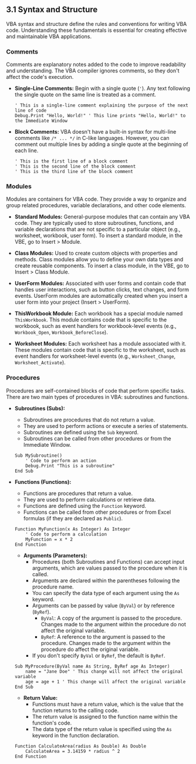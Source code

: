 ## 3.1 Syntax and Structure

VBA syntax and structure define the rules and conventions for writing VBA code. Understanding these fundamentals is essential for creating effective and maintainable VBA applications.

### Comments

Comments are explanatory notes added to the code to improve readability and understanding. The VBA compiler ignores comments, so they don't affect the code's execution.

-   **Single-Line Comments:** Begin with a single quote (`'`). Any text following the single quote on the same line is treated as a comment.

    ```vba
    ' This is a single-line comment explaining the purpose of the next line of code
    Debug.Print "Hello, World!" ' This line prints "Hello, World!" to the Immediate Window
    ```

-   **Block Comments:** VBA doesn't have a built-in syntax for multi-line comments like `/* ... */` in C-like languages. However, you can comment out multiple lines by adding a single quote at the beginning of each line.

    ```vba
    ' This is the first line of a block comment
    ' This is the second line of the block comment
    ' This is the third line of the block comment
    ```

### Modules

Modules are containers for VBA code. They provide a way to organize and group related procedures, variable declarations, and other code elements.

-   **Standard Modules:** General-purpose modules that can contain any VBA code. They are typically used to store subroutines, functions, and variable declarations that are not specific to a particular object (e.g., worksheet, workbook, user form). To insert a standard module, in the VBE, go to Insert > Module.

-   **Class Modules:** Used to create custom objects with properties and methods. Class modules allow you to define your own data types and create reusable components. To insert a class module, in the VBE, go to Insert > Class Module.

-   **UserForm Modules:** Associated with user forms and contain code that handles user interactions, such as button clicks, text changes, and form events. UserForm modules are automatically created when you insert a user form into your project (Insert > UserForm).

-   **ThisWorkbook Module:** Each workbook has a special module named `ThisWorkbook`. This module contains code that is specific to the workbook, such as event handlers for workbook-level events (e.g., `Workbook_Open`, `Workbook_BeforeClose`).

-   **Worksheet Modules:** Each worksheet has a module associated with it. These modules contain code that is specific to the worksheet, such as event handlers for worksheet-level events (e.g., `Worksheet_Change`, `Worksheet_Activate`).

### Procedures

Procedures are self-contained blocks of code that perform specific tasks. There are two main types of procedures in VBA: subroutines and functions.

-   **Subroutines (Subs):**
    -   Subroutines are procedures that do not return a value.
    -   They are used to perform actions or execute a series of statements.
    -   Subroutines are defined using the `Sub` keyword.
    -   Subroutines can be called from other procedures or from the Immediate Window.

    ```vba
    Sub MySubroutine()
        ' Code to perform an action
        Debug.Print "This is a subroutine"
    End Sub
    ```

-   **Functions (Functions):**
    -   Functions are procedures that return a value.
    -   They are used to perform calculations or retrieve data.
    -   Functions are defined using the `Function` keyword.
    -   Functions can be called from other procedures or from Excel formulas (if they are declared as `Public`).

    ```vba
    Function MyFunction(x As Integer) As Integer
        ' Code to perform a calculation
        MyFunction = x * 2
    End Function
    ```

    -   **Arguments (Parameters):**
        -   Procedures (both Subroutines and Functions) can accept input arguments, which are values passed to the procedure when it is called.
        -   Arguments are declared within the parentheses following the procedure name.
        -   You can specify the data type of each argument using the `As` keyword.
        -   Arguments can be passed by value (`ByVal`) or by reference (`ByRef`).
            -   `ByVal`: A copy of the argument is passed to the procedure. Changes made to the argument within the procedure do not affect the original variable.
            -   `ByRef`: A reference to the argument is passed to the procedure. Changes made to the argument within the procedure do affect the original variable.
        -   If you don't specify `ByVal` or `ByRef`, the default is `ByRef`.

    ```vba
    Sub MyProcedure(ByVal name As String, ByRef age As Integer)
        name = "Jane Doe" ' This change will not affect the original variable
        age = age + 1 ' This change will affect the original variable
    End Sub
    ```

    -   **Return Value:**
        -   Functions must have a return value, which is the value that the function returns to the calling code.
        -   The return value is assigned to the function name within the function's code.
        -   The data type of the return value is specified using the `As` keyword in the function declaration.

    ```vba
    Function CalculateArea(radius As Double) As Double
        CalculateArea = 3.14159 * radius ^ 2
    End Function
